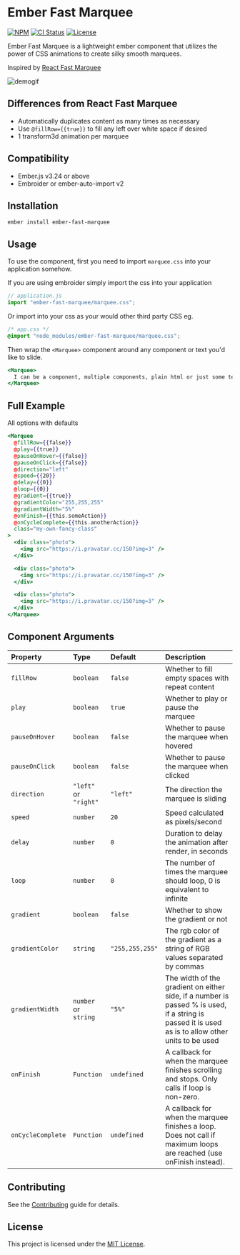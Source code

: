 Ember Fast Marquee
==============================================================================
[![NPM](https://badgen.net/npm/v/ember-fast-marquee)](https://www.npmjs.com/package/ember-fast-marquee)
[![CI Status](https://github.com/evoactivity/ember-fast-marquee/actions/workflows/ci.yml/badge.svg)](https://github.com/evoactivity/ember-fast-marquee/actions)
[![License](https://img.shields.io/badge/License-MIT-yellow.svg)](https://github.com/evoactivity/ember-fast-marquee/blob/main/LICENSE.md)

Ember Fast Marquee is a lightweight ember component that utilizes the power of CSS animations to create silky smooth marquees.

Inspired by [React Fast Marquee][2]

![demogif][1]

Differences from React Fast Marquee
------------------------------------------------------------------------------
- Automatically duplicates content as many times as necessary
- Use `@fillRow={{true}}` to fill any left over white space if desired
- 1 transform3d animation per marquee

[1]: https://i.imgur.com/f0xMyW6.gif "demo gif"
[2]: https://github.com/justin-chu/react-fast-marquee/

Compatibility
------------------------------------------------------------------------------

* Ember.js v3.24 or above
* Embroider or ember-auto-import v2


Installation
------------------------------------------------------------------------------

```
ember install ember-fast-marquee
```


Usage
------------------------------------------------------------------------------

To use the component, first you need to import `marquee.css` into your application somehow.

If you are using embroider simply import the css into your application
```ts
// application.js
import "ember-fast-marquee/marquee.css";
```

Or import into your css as your would other third party CSS eg.
```css
/* app.css */
@import "node_modules/ember-fast-marquee/marquee.css";
```

Then wrap the `<Marquee>` component around any component or text you'd like to slide.


```hbs
<Marquee>
  I can be a component, multiple components, plain html or just some text.
</Marquee>
```
Full Example
------------------------------------------------------------------------------
All options with defaults
```hbs
<Marquee
  @fillRow={{false}}
  @play={{true}}
  @pauseOnHover={{false}}
  @pauseOnClick={{false}}
  @direction="left"
  @speed={{20}}
  @delay={{0}}
  @loop={{0}}
  @gradient={{true}}
  @gradientColor="255,255,255"
  @gradientWidth="5%"
  @onFinish={{this.someAction}}
  @onCycleComplete={{this.anotherAction}}
  class="my-own-fancy-class"
>
  <div class="photo">
    <img src="https://i.pravatar.cc/150?img=3" />
  </div>

  <div class="photo">
    <img src="https://i.pravatar.cc/150?img=3" />
  </div>

  <div class="photo">
    <img src="https://i.pravatar.cc/150?img=3" />
  </div>
</Marquee>
```

Component Arguments
------------------------------------------------------------------------------

| Property        | Type                        | Default           | Description                                              |
| :-------------- | :-------------------------- | :---------------- | :------------------------------------------------------- |
|`fillRow` | `boolean` | `false` | Whether to fill empty spaces with repeat content
| `play`          | `boolean`                   | `true`            | Whether to play or pause the marquee                     |
| `pauseOnHover`  | `boolean`                   | `false`           | Whether to pause the marquee when hovered                |
| `pauseOnClick`  | `boolean`                   | `false`           | Whether to pause the marquee when clicked                |
| `direction`     | `"left"` or `"right"`       | `"left"`          | The direction the marquee is sliding                     |
| `speed`         | `number`                    | `20`              | Speed calculated as pixels/second                        |
| `delay`         | `number`                    | `0`               | Duration to delay the animation after render, in seconds |
| `loop`          | `number`                    | `0`               | The number of times the marquee should loop, 0 is equivalent to infinite         |
| `gradient`      | `boolean`                   | `false`            | Whether to show the gradient or not                      |
| `gradientColor` | `string` | `"255,255,255"` | The rgb color of the gradient as a string of RGB values separated by commas    |
| `gradientWidth` | `number` or `string`        | `"5%"`             | The width of the gradient on either side, if a number is passed % is used, if a string is passed it is used as is to allow other units to be used                 |
| `onFinish` | `Function` | `undefined` | A callback for when the marquee finishes scrolling and stops. Only calls if loop is non-zero.    |
| `onCycleComplete` | `Function`        | `undefined`             | A callback for when the marquee finishes a loop. Does not call if maximum loops are reached (use onFinish instead).                 |

Contributing
------------------------------------------------------------------------------

See the [Contributing](CONTRIBUTING.md) guide for details.


License
------------------------------------------------------------------------------

This project is licensed under the [MIT License](LICENSE.md).
